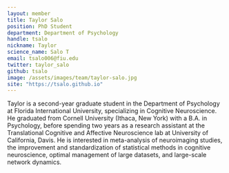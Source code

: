 ```yaml
---
layout: member
title: Taylor Salo
position: PhD Student
department: Department of Psychology
handle: tsalo
nickname: Taylor
science_name: Salo T
email: tsalo006@fiu.edu
twitter: taylor_salo
github: tsalo
image: /assets/images/team/taylor-salo.jpg
site: "https://tsalo.github.io"
---
```


Taylor is a second-year graduate student in the Department of Psychology at Florida International University, specializing in Cognitive Neuroscience. He graduated from Cornell University (Ithaca, New York) with a B.A. in Psychology, before spending two years as a research assistant at the Translational Cognitive and Affective Neuroscience lab at University of California, Davis. He is interested in meta-analysis of neuroimaging studies, the improvement and standardization of statistical methods in cognitive neuroscience, optimal management of large datasets, and large-scale network dynamics.
